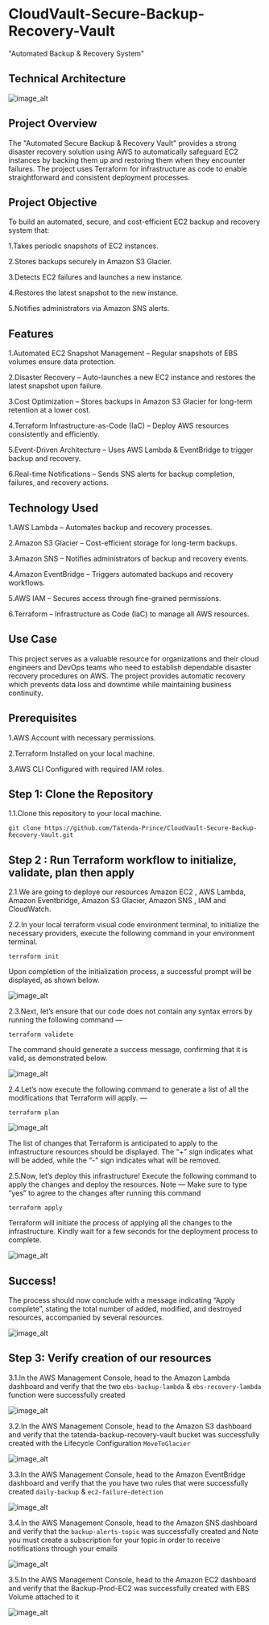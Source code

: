 # CloudVault-Secure-Backup-Recovery-Vault

"Automated Backup &amp; Recovery System"

## Technical Architecture

![image_alt]()


## Project Overview

The "Automated Secure Backup & Recovery Vault" provides a strong disaster recovery solution using AWS to automatically safeguard EC2 instances by backing them up and restoring them when they encounter failures. The project uses Terraform for infrastructure as code to enable straightforward and consistent deployment processes.

## Project Objective

To build an automated, secure, and cost-efficient EC2 backup and recovery system that:

1.Takes periodic snapshots of EC2 instances.

2.Stores backups securely in Amazon S3 Glacier.

3.Detects EC2 failures and launches a new instance.

4.Restores the latest snapshot to the new instance.

5.Notifies administrators via Amazon SNS alerts.


##  Features

1.Automated EC2 Snapshot Management – Regular snapshots of EBS volumes ensure data protection.

2.Disaster Recovery – Auto-launches a new EC2 instance and restores the latest snapshot upon failure.

3.Cost Optimization – Stores backups in Amazon S3 Glacier for long-term retention at a lower cost.

4.Terraform Infrastructure-as-Code (IaC) – Deploy AWS resources consistently and efficiently.

5.Event-Driven Architecture – Uses AWS Lambda & EventBridge to trigger backup and recovery.

6.Real-time Notifications – Sends SNS alerts for backup completion, failures, and recovery actions.

## Technology Used

1.AWS Lambda – Automates backup and recovery processes.

2.Amazon S3 Glacier – Cost-efficient storage for long-term backups.

3.Amazon SNS – Notifies administrators of backup and recovery events.

4.Amazon EventBridge – Triggers automated backups and recovery workflows.

5.AWS IAM – Secures access through fine-grained permissions.

6.Terraform – Infrastructure as Code (IaC) to manage all AWS resources.

## Use Case

This project serves as a valuable resource for organizations and their cloud engineers and DevOps teams who need to establish dependable disaster recovery procedures on AWS. The project provides automatic recovery which prevents data loss and downtime while maintaining business continuity.

## Prerequisites

1.AWS Account with necessary permissions.

2.Terraform Installed on your local machine.

3.AWS CLI Configured with required IAM roles.


## Step 1: Clone the Repository

1.1.Clone this repository to your local machine.

```language
git clone https://github.com/Tatenda-Prince/CloudVault-Secure-Backup-Recovery-Vault.git
```

## Step 2 : Run Terraform workflow to initialize, validate, plan then apply

2.1.We are going to deploye our resources Amazon EC2 , AWS Lambda, Amazon Eventbridge, Amazon S3 Glacier, Amazon SNS , IAM and CloudWatch.

2.2.In your local terraform visual code environment terminal, to initialize the necessary providers, execute the following command in your environment terminal.

```language
terraform init
```

Upon completion of the initialization process, a successful prompt will be displayed, as shown below.

![image_alt](https://github.com/Tatenda-Prince/CloudVault-Secure-Backup-Recovery-Vault/blob/c01f071ba93cbc72580be117fe8b399b9bd3a0d0/img/Screenshot%202025-02-24%20115309.png)

2.3.Next, let’s ensure that our code does not contain any syntax errors by running the following command —

```language
terraform validete
```
The command should generate a success message, confirming that it is valid, as demonstrated below.

![image_alt](https://github.com/Tatenda-Prince/CloudVault-Secure-Backup-Recovery-Vault/blob/48c4e2a4db91d69233e385c82ff2a6587528b8d2/img/Screenshot%202025-02-24%20115442.png)

2.4.Let’s now execute the following command to generate a list of all the modifications that Terraform will apply. —

```language
terraform plan
```

![image_alt](https://github.com/Tatenda-Prince/CloudVault-Secure-Backup-Recovery-Vault/blob/c01ce7c99d9e35188854bbc84c7cebf28236d5ed/img/Screenshot%202025-02-24%20121437.png)


The list of changes that Terraform is anticipated to apply to the infrastructure resources should be displayed. The “+” sign indicates what will be added, while the “-” sign indicates what will be removed.


2.5.Now, let’s deploy this infrastructure! Execute the following command to apply the changes and deploy the resources.
Note — Make sure to type “yes” to agree to the changes after running this command

```language
terraform apply
```

Terraform will initiate the process of applying all the changes to the infrastructure. Kindly wait for a few seconds for the deployment process to complete.

![image_alt](https://github.com/Tatenda-Prince/CloudVault-Secure-Backup-Recovery-Vault/blob/c7009adb932c34cae4ccdfe1ea6198a978725c94/img/Screenshot%202025-02-24%20122401.png)


## Success!

The process should now conclude with a message indicating “Apply complete”, stating the total number of added, modified, and destroyed resources, accompanied by several resources.

![image_alt](https://github.com/Tatenda-Prince/CloudVault-Secure-Backup-Recovery-Vault/blob/441e21545b32cfac6c1b6f9cb11a88c4be03a6ac/img/Screenshot%202025-02-24%20122509.png)


## Step 3: Verify creation of our resources

3.1.In the AWS Management Console, head to the Amazon Lambda dashboard and verify that the two `ebs-backup-lambda` & `ebs-recovery-lambda` function were successfully created

![image_alt](https://github.com/Tatenda-Prince/CloudVault-Secure-Backup-Recovery-Vault/blob/436665ad8112ec7c38913416a8e6839669f07fbd/img/Screenshot%202025-02-24%20123417.png)


3.2.In the AWS Management Console, head to the Amazon S3 dashboard and verify that the tatenda-backup-recovery-vault bucket was successfully created with the Lifecycle Configuration `MoveToGlacier`

![image_alt](https://github.com/Tatenda-Prince/CloudVault-Secure-Backup-Recovery-Vault/blob/d85babb79c51ab5c00509cd0ffaaba6af79d56f2/img/Screenshot%202025-02-24%20123608.png)


3.3.In the AWS Management Console, head to the Amazon EventBridge dashboard and verify that the you have two rules that were successfully created `daily-backup` & `ec2-failure-detection`

![image_alt](https://github.com/Tatenda-Prince/CloudVault-Secure-Backup-Recovery-Vault/blob/63459bf5ad3e63b6c2ff2c720d54a799a64b29e4/img/Screenshot%202025-02-24%20124130.png)


3.4.In the AWS Management Console, head to the Amazon SNS dashboard and verify that the `backup-alerts-topic` was successfully created and Note you must create a subscription for your topic in order to receive notifications through your emails

![image_alt]()


3.5.In the AWS Management Console, head to the Amazon EC2 dashboard and verify that the Backup-Prod-EC2 was successfully created with EBS Volume attached to it 

![image_alt]()































